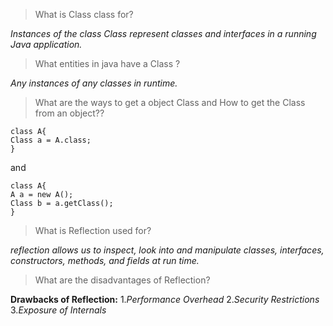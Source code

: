 > What is Class class for?

_Instances of the class Class represent classes and interfaces in a running Java application._



> What entities in java have a Class ?

_Any instances of any classes in runtime._



>What are the ways to get a object Class and How to get the Class from an object??


````
class A{
Class a = A.class;
}
````

and
````
class A{
A a = new A();
Class b = a.getClass();
}
````



> What is Reflection used for?

_reflection allows us to inspect, look into and manipulate classes, interfaces, constructors, methods, and fields at run time._



> What are the disadvantages of Reflection?

**Drawbacks of Reflection:**
1._Performance Overhead_
2._Security Restrictions_
3._Exposure of Internals_

